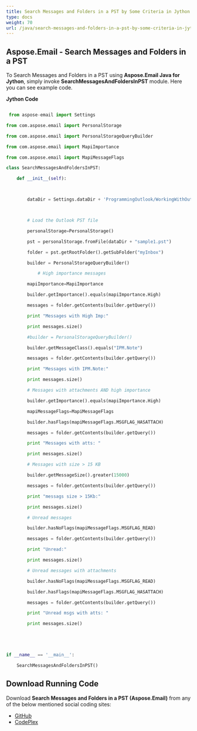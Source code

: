 ```yaml
---
title: Search Messages and Folders in a PST by Some Criteria in Jython
type: docs
weight: 70
url: /java/search-messages-and-folders-in-a-pst-by-some-criteria-in-jython/
---
```


## **Aspose.Email - Search Messages and Folders in a PST**
To Search Messages and Folders in a PST using **Aspose.Email Java for Jython**, simply invoke **SearchMessagesAndFoldersInPST** module. Here you can see example code.

**Jython Code**

```python

 from aspose-email import Settings

from com.aspose.email import PersonalStorage

from com.aspose.email import PersonalStorageQueryBuilder

from com.aspose.email import MapiImportance

from com.aspose.email import MapiMessageFlags

class SearchMessagesAndFoldersInPST:

    def __init__(self):



        dataDir = Settings.dataDir + 'ProgrammingOutlook/WorkingWithOutlookPersonalStorage/SearchMessagesAndFoldersInPST/'



        # Load the Outlook PST file

        personalStorage=PersonalStorage()

        pst = personalStorage.fromFile(dataDir + "sample1.pst")

        folder = pst.getRootFolder().getSubFolder("myInbox")

        builder = PersonalStorageQueryBuilder()

            # High importance messages

        mapiImportance=MapiImportance

        builder.getImportance().equals(mapiImportance.High)

        messages = folder.getContents(builder.getQuery())

        print "Messages with High Imp:" 

        print messages.size()

        #builder = PersonalStorageQueryBuilder()

        builder.getMessageClass().equals("IPM.Note")

        messages = folder.getContents(builder.getQuery())

        print "Messages with IPM.Note:" 

        print messages.size()

        # Messages with attachments AND high importance

        builder.getImportance().equals(mapiImportance.High)

        mapiMessageFlags=MapiMessageFlags

        builder.hasFlags(mapiMessageFlags.MSGFLAG_HASATTACH)

        messages = folder.getContents(builder.getQuery())

        print "Messages with atts: " 

        print messages.size()

        # Messages with size > 15 KB

        builder.getMessageSize().greater(15000)

        messages = folder.getContents(builder.getQuery())

        print "messags size > 15Kb:" 

        print messages.size()

        # Unread messages

        builder.hasNoFlags(mapiMessageFlags.MSGFLAG_READ)

        messages = folder.getContents(builder.getQuery())

        print "Unread:" 

        print messages.size()

        # Unread messages with attachments

        builder.hasNoFlags(mapiMessageFlags.MSGFLAG_READ)

        builder.hasFlags(mapiMessageFlags.MSGFLAG_HASATTACH)

        messages = folder.getContents(builder.getQuery())

        print "Unread msgs with atts: " 

        print messages.size()





if __name__ == '__main__':        

    SearchMessagesAndFoldersInPST()

```
## **Download Running Code**
Download **Search Messages and Folders in a PST (Aspose.Email)** from any of the below mentioned social coding sites:

- [GitHub](https://github.com/aspose-email/Aspose.Email-for-Java/releases/tag/Aspose.Email_Java_for_Jython-v1.0)
- [CodePlex](https://asposeemailjavajython.codeplex.com/releases/view/620655)
